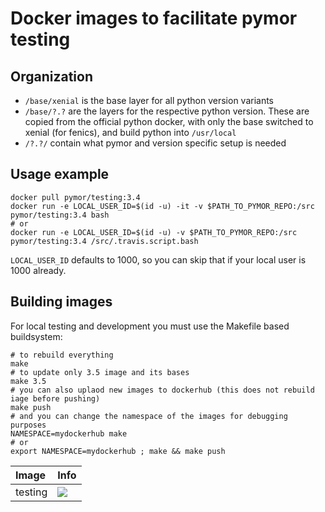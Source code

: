 Docker images to facilitate pymor testing
=========================================

Organization
------------

- ```/base/xenial``` is the base layer for all python version variants
- ```/base/?.?``` are the layers for the respective python version. These are copied from
the official python docker, with only the base switched to xenial (for fenics), and build python into ```/usr/local```
- ```/?.?/``` contain what pymor and version specific setup is needed


Usage example
-------------

```
docker pull pymor/testing:3.4
docker run -e LOCAL_USER_ID=$(id -u) -it -v $PATH_TO_PYMOR_REPO:/src pymor/testing:3.4 bash
# or
docker run -e LOCAL_USER_ID=$(id -u) -v $PATH_TO_PYMOR_REPO:/src pymor/testing:3.4 /src/.travis.script.bash
```

```LOCAL_USER_ID``` defaults to 1000, so you can skip that if your local user is 1000 already.

Building images
---------------

For local testing and development you must use the Makefile based buildsystem:
```
# to rebuild everything
make
# to update only 3.5 image and its bases
make 3.5
# you can also uplaod new images to dockerhub (this does not rebuild iage before pushing)
make push
# and you can change the namespace of the images for debugging purposes
NAMESPACE=mydockerhub make
# or
export NAMESPACE=mydockerhub ; make && make push
```

| Image  | Info |
| :----- | :--- |
| testing | [![](https://images.microbadger.com/badges/image/pymor/testing.svg)](https://microbadger.com/images/pymor/testing "CI testing images") |
